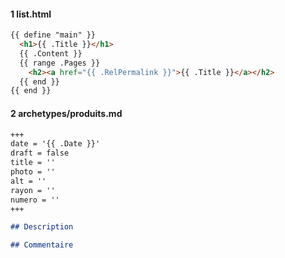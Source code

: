 #### 1 list.html
```html
{{ define "main" }}
  <h1>{{ .Title }}</h1>
  {{ .Content }}
  {{ range .Pages }}
    <h2><a href="{{ .RelPermalink }}">{{ .Title }}</a></h2>
  {{ end }}
{{ end }}

```
#### 2 archetypes/produits.md
```markdown
+++
date = '{{ .Date }}'
draft = false
title = ''
photo = ''
alt = ''
rayon = ''
numero = ''
+++

## Description

## Commentaire

```
